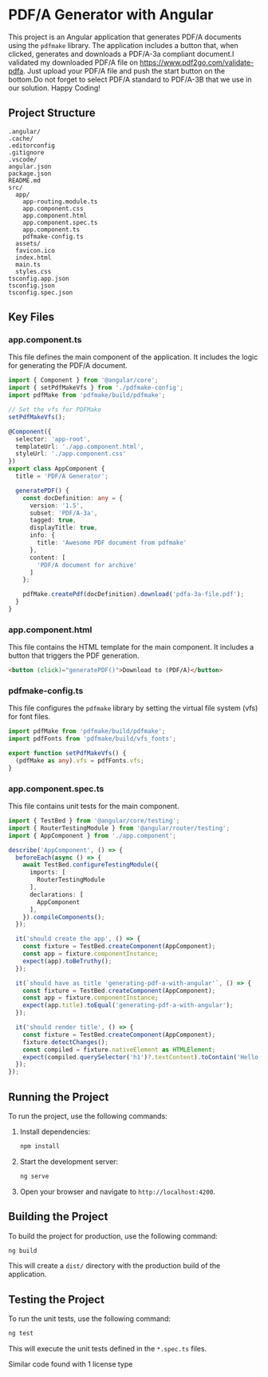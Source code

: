 # PDF/A Generator with Angular

This project is an Angular application that generates PDF/A documents using the `pdfmake` library. The application includes a button that, when clicked, generates and downloads a PDF/A-3a compliant document.I validated my downloaded PDF/A file on https://www.pdf2go.com/validate-pdfa. Just upload your PDF/A file and push the start button on the bottom.Do not forget to select PDF/A standard to PDF/A-3B that we use in our solution. Happy Coding!

## Project Structure

```
.angular/
.cache/
.editorconfig
.gitignore
.vscode/
angular.json
package.json
README.md
src/
  app/
    app-routing.module.ts
    app.component.css
    app.component.html
    app.component.spec.ts
    app.component.ts
    pdfmake-config.ts
  assets/
  favicon.ico
  index.html
  main.ts
  styles.css
tsconfig.app.json
tsconfig.json
tsconfig.spec.json
```

## Key Files

### app.component.ts

This file defines the main component of the application. It includes the logic for generating the PDF/A document.

```typescript
import { Component } from '@angular/core';
import { setPdfMakeVfs } from './pdfmake-config';
import pdfMake from 'pdfmake/build/pdfmake';

// Set the vfs for PDFMake
setPdfMakeVfs();

@Component({
  selector: 'app-root',
  templateUrl: './app.component.html',
  styleUrl: './app.component.css'
})
export class AppComponent {
  title = 'PDF/A Generator';

  generatePDF() {
    const docDefinition: any = {
      version: '1.5',
      subset: 'PDF/A-3a',
      tagged: true,
      displayTitle: true,
      info: {
        title: 'Awesome PDF document from pdfmake'
      },
      content: [
        'PDF/A document for archive'
      ]
    };

    pdfMake.createPdf(docDefinition).download('pdfa-3a-file.pdf');
  }
}
```

### app.component.html

This file contains the HTML template for the main component. It includes a button that triggers the PDF generation.

```html
<button (click)="generatePDF()">Download to (PDF/A)</button>
```

### pdfmake-config.ts

This file configures the `pdfmake` library by setting the virtual file system (vfs) for font files.

```typescript
import pdfMake from 'pdfmake/build/pdfmake';
import pdfFonts from 'pdfmake/build/vfs_fonts';

export function setPdfMakeVfs() {
  (pdfMake as any).vfs = pdfFonts.vfs;
}
```

### app.component.spec.ts

This file contains unit tests for the main component.

```typescript
import { TestBed } from '@angular/core/testing';
import { RouterTestingModule } from '@angular/router/testing';
import { AppComponent } from './app.component';

describe('AppComponent', () => {
  beforeEach(async () => {
    await TestBed.configureTestingModule({
      imports: [
        RouterTestingModule
      ],
      declarations: [
        AppComponent
      ],
    }).compileComponents();
  });

  it('should create the app', () => {
    const fixture = TestBed.createComponent(AppComponent);
    const app = fixture.componentInstance;
    expect(app).toBeTruthy();
  });

  it(`should have as title 'generating-pdf-a-with-angular'`, () => {
    const fixture = TestBed.createComponent(AppComponent);
    const app = fixture.componentInstance;
    expect(app.title).toEqual('generating-pdf-a-with-angular');
  });

  it('should render title', () => {
    const fixture = TestBed.createComponent(AppComponent);
    fixture.detectChanges();
    const compiled = fixture.nativeElement as HTMLElement;
    expect(compiled.querySelector('h1')?.textContent).toContain('Hello, generating-pdf-a-with-angular');
  });
});
```

## Running the Project

To run the project, use the following commands:

1. Install dependencies:
   ```sh
   npm install
   ```

2. Start the development server:
   ```sh
   ng serve
   ```

3. Open your browser and navigate to `http://localhost:4200`.

## Building the Project

To build the project for production, use the following command:

```sh
ng build
```

This will create a `dist/` directory with the production build of the application.

## Testing the Project

To run the unit tests, use the following command:

```sh
ng test
```

This will execute the unit tests defined in the `*.spec.ts` files.

Similar code found with 1 license type
